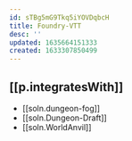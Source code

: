 ```yaml
---
id: sTBg5mG9Tkq5iYOVDqbcH
title: Foundry-VTT
desc: ''
updated: 1635664151333
created: 1633307850499
---
```



## [[p.integratesWith]]

- [[soln.dungeon-fog]]
- [[soln.Dungeon-Draft]]
- [[soln.WorldAnvil]] 


